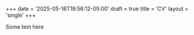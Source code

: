+++
date = '2025-05-16T19:56:12-05:00'
draft = true
title = 'CV'
layout = 'single'
+++

Some text here
